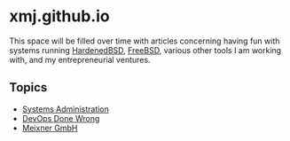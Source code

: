 # xmj.github.io

This space will be filled over time with articles concerning having fun with
systems running [HardenedBSD](https://www.hardenedbsd.org),
[FreeBSD](https://www.freebsd.org), various other tools I am working with,  and
my entrepreneurial ventures.


## Topics

* [Systems Administration](articles/sysadmin/README.md)
* [DevOps Done Wrong](articles/devops_done_wrong/README.md)
* [Meixner GmbH](articles/meixnergmbh/README.md)
